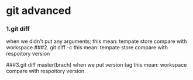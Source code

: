 # git advanced
### 1.git diff
when we didn't put any arguments;
this mean: tempate store compare with workspace
###2. git diff -c
 this mean: tempate store compare with respoitory version
 
 ###3.git diff master(brach)
 when we put version tag
 this mean: workspace compare with respoitory version
 
 
 


